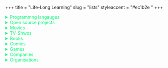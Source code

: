 +++
title = "Life-Long Learning"
slug = "lists"
styleaccent = "#ec1b2e "
+++

<details>
  <summary style="color: #04f977;">Programmng langauges</summary>

  - c++
  - rust
  - go
  - zig
  - nim
  - julia
  - c
  - assembly
  - d
  - python
  - haskell
  - c#
  - r
  - typescript
  - scala
  - swift
  - lua
  - matlab
  - java
  - kotlin

</details>
<details>
  <summary style="color: #04f977;">Open source projects</summary>

  - Linux
  - LLVM project
  - QEMU/KVM
  - LXC/Docker
  - ROS (Robotics Operating System)
  - OpenBSD
  - VSCode and LSP (language server protocol)
  - Godot engine / Unreal engine
  - Pytorch / Tensorflow
  - NixOS / Nix-Shell
  - Radare2
  - Capstone / Keystone
  - Linux From Scratch
  - Buildroot

</details>
<details>
  <summary style="color: #04f977;">Movies</summary>

  - Matrix
  - Inception
  - Startrek
  - Tron
  - Back to the Future
  - Ghost in the Shell
  - Lucy
  - Terminator
  - Valerian
  - Minority Report
  - 2001:A Space Odyssey
  - Blade Runner
  - Edge of Tomorrow
  - Looper
  - Total Recall

</details>
<details>
  <summary style="color: #04f977;">TV-Shwos</summary>

  - Westworld
  - Dragonball
  - Mr. Robot
  - Fringe
  - Stargate
  - Sens8
  - Dr. Who
  - Expanse
  - X-Files
  - Lost
  - Falling Skies
  - Flash forward
  - The event
  - Halt and catch fire

</details>
<details>
<summary style="color: #04f977;">Books</summary>

  - Algorithm
  - Bermuda
  - Divide
  - Selected
  - Becoming human
  - Linked
  - Wastelands
  - The Blst
  - Resurgence
  - Parallel Shift
  - Glitches

</details>
<details>
  <summary style="color: #04f977;">Comics</summary>

  - Flash
  - Batman
  - Superman
  - Cyborg
  - Wonder Woman
  - Green Lantern
  - Zatana
  - Martian Manhunter
  - Starfire
  - Aquaman
  - Arrow
  - Canary
  - Raven
  - Manhattan

</details>
<details>
  <summary style="color: #04f977;">Games</summary>

  - Cyberpunk
  - Mass Effect
  - Star Citizen
  - Quantum Break
  - DeuxEx
  - Halo
  - Titanfall
  - Destiny
  - Portal
  - Call of duty
  - Syndicate
  - Division
  - XCOM
  - Crysis
  - Dishonored

</details>
<details>
  <summary style="color: #04f977;">Companies</summary>

  - Github
  - Redhat
  - Cannonical
  - Dell
  - Microsoft
  - Suse
  - Intel
  - Google
  - Tesla
  - Nvidia
  - HP
  - Apple
  - Autodesk
  - Qualcoomm
  - AMD

</details>
<details>
  <summary style="color: #04f977;">Organisations</summary>

  - Gnome
  - KDE
  - FSF (Free Software Foundation)

</details>
